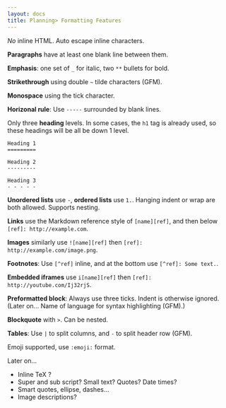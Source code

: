 ```yaml
---
layout: docs
title: Planning> Formatting Features
---
```


_No_ inline HTML. Auto escape inline characters.

**Paragraphs** have at least one blank line between them.

**Emphasis**: one set of `_` for italic, two `**` bullets for bold.

**Strikethrough** using double `~` tilde characters (GFM).

**Monospace** using the tick character.

**Horizonal rule**: Use `-----` surrounded by blank lines.

Only three **heading** levels. In some cases, the `h1` tag is already used, so these headings will be all be down 1 level.

    Heading 1
    =========

    Heading 2
    ---------

    Heading 3
    - - - - -

**Unordered lists** use `-`, **ordered lists** use `1.`. Hanging indent or wrap are both allowed. Supports nesting.

**Links** use the Markdown reference style of `[name][ref]`, and then below `[ref]: http://example.com`.

**Images** similarly use `![name][ref]` then `[ref]: http://example.com/image.png`.

**Footnotes**: Use `[^ref]` inline, and at the bottom use `[^ref]: Some text.`.

**Embedded iframes** use `i[name][ref]` then `[ref]: http://youtube.com/Ij32rjS`.

**Preformatted block**: Always use three ticks. Indent is otherwise ignored. (Later on... Name of language for syntax highlighting (GFM).)

**Blockquote** with `>`. Can be nested.

**Tables**: Use `|` to split columns, and `-` to split header row (GFM).

Emoji supported, use `:emoji:` format.

Later on...
- Inline TeX ?
- Super and sub script? Small text? Quotes? Date times?
- Smart quotes, ellipse, dashes...
- Image descriptions?
